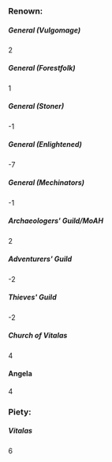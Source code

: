 ### Renown:

##### General (Vulgomage)
2

##### General (Forestfolk)
1

##### General (Stoner)
-1

##### General (Enlightened)
-7

##### General (Mechinators)
-1

##### Archaeologers' Guild/MoAH
2

##### Adventurers' Guild
-2

##### Thieves' Guild
-2

##### Church of Vitalas
4

#### Angela
4

### Piety:

##### Vitalas
6
